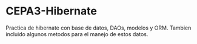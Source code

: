 # CEPA3-Hibernate
Practica de hibernate con base de datos, DAOs, modelos y ORM. Tambien incluido algunos metodos para el manejo de estos datos.
